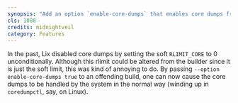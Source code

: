 ```yaml
---
synopsis: "Add an option `enable-core-dumps` that enables core dumps from builds"
cls: 1088
credits: midnightveil
category: Features
---
```


In the past, Lix disabled core dumps by setting the soft `RLIMIT_CORE` to 0
unconditionally. Although this rlimit could be altered from the builder since
it is just the soft limit, this was kind of annoying to do. By passing
`--option enable-core-dumps true` to an offending build, one can now cause the
core dumps to be handled by the system in the normal way (winding up in
`coredumpctl`, say, on Linux).
